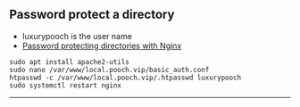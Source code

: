 ## Password protect a directory  
- luxurypooch is the user name
- [Password protecting directories with Nginx](https://help.dreamhost.com/hc/en-us/articles/215837528-Password-protecting-directories-with-Nginx)
```
sudo apt install apache2-utils
sudo nano /var/www/local.pooch.vip/basic_auth.conf
htpasswd -c /var/www/local.pooch.vip/.htpasswd luxurypooch
sudo systemctl restart nginx
```
---
